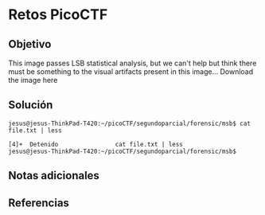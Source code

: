 # Retos PicoCTF


## Objetivo 

This image passes LSB statistical analysis, but we can't help but think there must be something to the visual artifacts present in this image...
Download the image here
## Solución 

```
jesus@jesus-ThinkPad-T420:~/picoCTF/segundoparcial/forensic/msb$ cat file.txt | less 

[4]+  Detenido                cat file.txt | less
jesus@jesus-ThinkPad-T420:~/picoCTF/segundoparcial/forensic/msb$
```

## Notas adicionales 

## Referencias 
